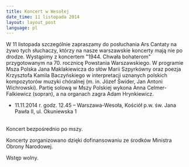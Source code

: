 ```yaml
---
title: Koncert w Wesołej
date_time: 11 listopada 2014
layout: layout_post
language: pl
---
```

W 11 listopada szczególnie zapraszamy do posłuchania Ars Cantaty na żywo tych
słuchaczy, którzy na nasze warszawskie koncerty mają nie po drodze. Wystąpimy z koncertem "1944. 
Chwała bohaterom" przygotowanym na 70. rocznicę Powstania Warszawskiego. W programie Msza 
Polska Jana Maklakiewicza do słów Marii Szpyrkówny oraz poezja Krzysztofa Kamila Baczyńskiego 
w interpretacji uznanych polskich kompozytorów muzyki chóralnej (m. in. Józef Świder, Jan Antoni 
Wichrowski). Partię solową w Mszy Polskiej wykona Anna Celmer-Falkiewicz (sopran), a na organach 
zagra Adam Hrynkiewicz.

* 11.11.2014 r. godz. 12.45 – Warszawa-Wesoła, Kościół p.w. św. Jana Pawła II, ul. Okuniewska 1 

<br/>
Koncert bezpośrednio po mszy. 

Koncerty zorganizowano dzięki dofinansowaniu ze środków Ministra Obrony Narodowej. 

Wstęp wolny.